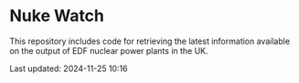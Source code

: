 # Nuke Watch

This repository includes code for retrieving the latest information available on the output of EDF nuclear power plants in the UK.

Last updated: 2024-11-25 10:16